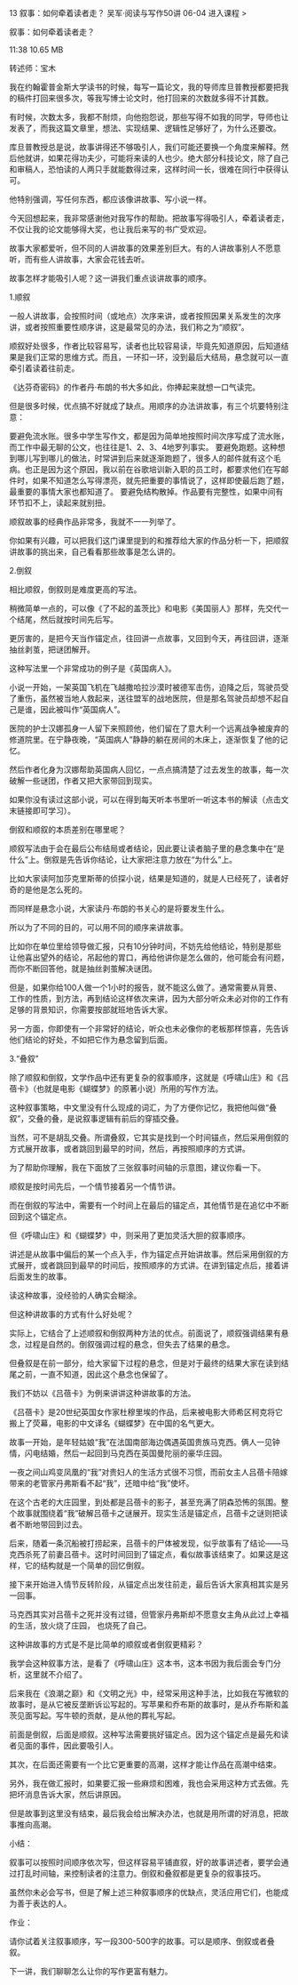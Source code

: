 13 叙事：如何牵着读者走？
吴军·阅读与写作50讲
06-04
进入课程 >

叙事：如何牵着读者走？

11:38 10.65 MB

转述师：宝木

我在约翰霍普金斯大学读书的时候，每写一篇论文，我的导师库旦普教授都要把我的稿件打回来很多次，等我写博士论文时，他打回来的次数就多得不计其数。

有时候，次数太多，我都不耐烦，向他抱怨说，那些写得不如我的同学，导师也让发表了，而我这篇文章里，想法、实现结果、逻辑性足够好了，为什么还要改。

库旦普教授总是说，故事讲得还不够吸引人，我们可能还要换一个角度来解释。然后他就讲，如果花得功夫少，可能将来读的人也少。绝大部分科技论文，除了自己和审稿人，恐怕读的人两只手就能数得过来，这样时间一长，很难在同行中获得认可。

他特别强调，写任何东西，都应该像讲故事、写小说一样。

今天回想起来，我非常感谢他对我写作的帮助。把故事写得吸引人，牵着读者走，不仅让我的论文能够得大奖，也让我后来写的书广受欢迎。

故事大家都爱听，但不同的人讲故事的效果差别巨大。有的人讲故事别人不愿意听，而有些人讲故事，大家会花钱去听。

故事怎样才能吸引人呢？这一讲我们重点谈讲故事的顺序。

1.顺叙

一般人讲故事，会按照时间（或地点）次序来讲，或者按照因果关系发生的次序讲，或者按照重要性顺序讲，这是最常见的办法，我们称之为“顺叙”。


顺叙好处很多，作者比较容易写，读者也比较容易读，毕竟先知道原因，后知道结果是我们正常的思维方式。而且，一环扣一环，没到最后大结局，悬念就可以一直牵引着读着往前走。

《达芬奇密码》的作者丹·布朗的书大多如此，你捧起来就想一口气读完。

但是很多时候，优点搞不好就成了缺点。用顺序的办法讲故事，有三个坑要特别注意：

要避免流水账。很多中学生写作文，都是因为简单地按照时间次序写成了流水账，而工作中最无聊的公文，也往往是1、2、3、4地罗列事实。
要避免跑题。这种想到哪儿写到哪儿的做法，时常讲到后来就逐渐跑题了，很多人的邮件就有这个毛病。也正是因为这个原因，我以前在谷歌培训新入职的员工时，都要求他们在写邮件时，如果不知道怎么写得漂亮，就先把重要的事情说了，这样即使最后跑了题，最重要的事情大家也都知道了。
要避免结构散掉。作品要有完整性，如果中间有环节扣不上，读起来就别扭。

顺叙故事的经典作品非常多，我就不一一列举了。

你如果有兴趣，可以把我们这门课里提到的和推荐给大家的作品分析一下，把顺叙讲故事的挑出来，自己看看那些故事是怎么讲的。


2.倒叙

相比顺叙，倒叙则是难度更高的写法。


稍微简单一点的，可以像《了不起的盖茨比》和电影《美国丽人》那样，先交代一个结尾，然后就按时间先后写。

更厉害的，是把今天当作锚定点，往回讲一点故事，又回到今天，再往回讲，逐渐抽丝剥茧，把谜团解开。

这种写法里一个非常成功的例子是《英国病人》。

小说一开始，一架英国飞机在飞越撒哈拉沙漠时被德军击伤，迫降之后，驾驶员受了重伤，虽然被当地人救起来，送往盟军的战地医院，但是那名驾驶员却想不起自己是谁，因此被叫作“英国病人”。

医院的护士汉娜孤身一人留下来照顾他，他们留在了意大利一个远离战争被废弃的修道院里。在宁静夜晚，“英国病人”静静的躺在房间的木床上，逐渐恢复了他的记忆。

然后作者化身为汉娜帮助英国病人回忆，一点点搞清楚了过去发生的故事，每一次破解一些谜团，作者又把大家带回到现实。

如果你没有读过这部小说，可以在得到每天听本书里听一听这本书的解读（点击文末链接即可学习）。

倒叙和顺叙的本质差别在哪里呢？

顺叙写法由于会在最后公布结局或者结论，因此要让读者脑子里的悬念集中在“是什么”上。倒叙是先告诉你结论，让大家把注意力放在“为什么”上。

比如大家读阿加莎克里斯蒂的侦探小说，结果是知道的，就是人已经死了，读者好奇的是他是怎么死的。

而同样是悬念小说，大家读丹·布朗的书关心的是将要发生什么。

所以为了不同的目的，可以用不同的顺序来讲故事。

比如你在单位里给领导做汇报，只有10分钟时间，不妨先给他结论，特别是那些让他喜出望外的结论，吊起他的胃口，再给他讲你是怎么做的，他可能会有问题，而你不断回答他，就是抽丝剥茧解决谜团。

但是，如果你给100人做一个1小时的报告，就不能这么做了。通常需要从背景、工作的性质，到方法，再到结论这样依次来讲，因为大部分听众未必对你的工作有足够的背景知识，你需要按部就班地告诉大家。

另一方面，你即使有一个非常好的结论，听众也未必像你的老板那样惊喜，先告诉他们结论的好处，不如把它作为悬念留到后面。


3.“叠叙”

除了顺叙和倒叙，文学作品中还有更复杂的叙事顺序，这就是《呼啸山庄》和《吕蓓卡》（也就是电影《蝴蝶梦》的原著小说）所用的写作方法。

这种叙事策略，中文里没有什么现成的词汇，为了方便你记忆，我把他叫做“叠叙”，交叠的叠，是说叙事逻辑有前后的穿插交叠。

当然，可不是胡乱交叠。所谓叠叙，它其实是找到一个时间锚点，然后采用倒叙的方式展开故事，或者跳回到最早的时间，然后，再按照顺序的方式讲。

为了帮助你理解，我在下面放了三张叙事时间轴的示意图，建议你看一下。

顺叙是按时间先后，一个情节接着另一个情节讲。

而在倒叙的写法中，需要有一个时间上在最后的锚定点，其他情节是在追忆中不断回到这个锚定点。

但《呼啸山庄》和《蝴蝶梦》中，则采用了更加灵活大胆的叙事顺序。

讲述是从故事中偏后的某一个点入手，作为锚定点开始讲故事。然后采用倒叙的方式展开，或者跳回到最早的时间后，按照顺序的方式讲。在讲到锚定点后，接着讲后面发生的故事。

读这种故事，没经验的人确实会糊涂。

但这种讲故事的方式有什么好处呢？

实际上，它结合了上述顺叙和倒叙两种方法的优点。前面说了，顺叙强调结果有悬念，过程是自然的。倒叙强调过程的悬念，但失去了结果的悬念。

但叠叙是在前一部分，给大家留下过程的悬念，但是对于最终的结果大家在读到结尾之前，一直不知道，因此这个悬念也保留了。

我们不妨以《吕蓓卡》为例来讲讲这种讲故事的方法。

《吕蓓卡》是20世纪英国女作家杜穆里埃的作品，后来被电影大师希区柯克将它搬上了荧幕，电影的中文译名《蝴蝶梦》在中国的名气更大。

故事一开始，是年轻姑娘“我”在法国南部海边偶遇英国贵族马克西。俩人一见钟情，闪电结婚，然后一起回到马克西在英国曼陀丽的豪华庄园。

一夜之间山鸡变凤凰的“我”对贵妇人的生活方式很不习惯，而前女主人吕蓓卡陪嫁带来的老管家丹弗斯看不起“我”，还暗中给“我”使坏。

在这个古老的大庄园里，到处都是吕蓓卡的影子，甚至充满了阴森恐怖的氛围。整个故事就围绕着“我”破解吕蓓卡之谜展开。现实生活是锚定点，吕蓓卡之谜则把读者不断地带回到过去。

后来，随着一条沉船被打捞起来，吕蓓卡的尸体被发现，似乎故事有了结论——马克西杀死了前妻吕蓓卡。这时时间回到了锚定点，看似故事该结束了。如果这是这样，它的结构就是一个简单的回忆倒叙。

接下来开始进入情节反转阶段，从锚定点出发往前走，最后告诉大家真相其实是另一回事。

马克西其实对吕蓓卡之死并没有过错，但管家丹弗斯却不愿意女主角从此过上幸福的生活，放火烧了庄园， 也烧死了自己。

这种讲故事的方式是不是比简单的顺叙或者倒叙更精彩？

我学会这种叙事方法，是看了《呼啸山庄》这本书，这本书因为我后面会专门分析，这里就不介绍了。

后来我在《浪潮之巅》和《文明之光》中，经常采用这种手法，比如我在写微软的故事时，是从它被反垄断诉讼写起的。写苹果和乔布斯的故事时，是从乔布斯和盖茨见面写起。写牛顿的贡献，是从他的葬礼写起。

前面是倒叙，后面是顺叙。这种写法需要挑好锚定点。因为这个锚定点是最先和读者见面的事件，因此要吸引人。

其次，在后面还需要有一个比它更重要的高潮，这样才能让作品在高潮中结束。

另外，我在做汇报时，如果要汇报一些麻烦和困难，我也会采用这种方式去做。先把坏消息告诉大家，然后讲原因。

但是故事到这里没有结束，最后我会给出解决办法，也就是用所谓的好消息，把故事推向高潮。

小结：

叙事可以按照时间顺序依次写，但这样容易平铺直叙，好的故事讲述者，要学会通过打乱时间轴，来控制读者的注意力。倒叙和叠叙都是更复杂的叙事技巧。

虽然你未必会写书，但是了解上述三种叙事顺序的优缺点，灵活应用它们，也能成为善于表达的人。

作业：

请你试着关注叙事顺序，写一段300-500字的故事。可以是顺序、倒叙或者叠叙。

下一讲，我们聊聊怎么让你的写作更富有魅力。

